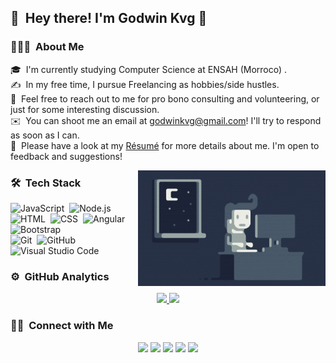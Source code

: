 

<!--
**hackerman001/hackerman001** is a ✨ _special_ ✨ repository because its `README.md` (this file) appears on your GitHub profile.

Here are some ideas to get you started:

- 🔭 I’m currently working on ...
- 🌱 I’m currently learning ...
- 👯 I’m looking to collaborate on ...
- 🤔 I’m looking for help with ...
- 💬 Ask me about ...
- 📫 How to reach me: ...
- 😄 Pronouns: ...
- ⚡ Fun fact: ...
-->


## 👋 &nbsp;Hey there! I'm Godwin Kvg 👋

### 👨🏻‍💻 &nbsp;About Me
🎓 &nbsp;I'm currently studying Computer Science at ENSAH (Morroco) .\
✍️ &nbsp;In my free time, I pursue Freelancing as hobbies/side hustles.\
💬 &nbsp;Feel free to reach out to me for pro bono consulting and volunteering, or just for some interesting discussion.\
✉️ &nbsp;You can shoot me an email at godwinkvg@gmail.com! I'll try to respond as soon as I can.\
📄 &nbsp;Please have a look at my [Résumé](https://www.godwinkvg.netlify.com/) for more details about me. I'm open to feedback and suggestions!

<img alt="Night Coding" src="https://raw.githubusercontent.com/AVS1508/AVS1508/master/assets/Night-Coding.gif" align="right"/>

### 🛠 &nbsp;Tech Stack



![JavaScript](https://img.shields.io/badge/-JavaScript-333333?style=flat&logo=javascript)&nbsp;
![Node.js](https://img.shields.io/badge/-Node.js-333333?style=flat&logo=node.js)&nbsp;
![HTML](https://img.shields.io/badge/-HTML-333333?style=flat&logo=HTML5)&nbsp;
![CSS](https://img.shields.io/badge/-CSS-333333?style=flat&logo=CSS3&logoColor=1572B6)&nbsp;
![Angular](https://img.shields.io/badge/-ANGULAR-333333?style=flat&logo=angular&logoColor=1572B6)&nbsp;
![Bootstrap](https://img.shields.io/badge/-Bootstrap-333333?style=flat&logo=bootstrap&logoColor=563D7C)\
![Git](https://img.shields.io/badge/-Git-333333?style=flat&logo=git)&nbsp;
![GitHub](https://img.shields.io/badge/-GitHub-333333?style=flat&logo=github)&nbsp;
![Visual Studio Code](https://img.shields.io/badge/-Visual%20Studio%20Code-333333?style=flat&logo=visual-studio-code&logoColor=007ACC)&nbsp;
### ⚙️ &nbsp;GitHub Analytics

<p align="center">
<a href="https://github.com/godwinKvg"><img height="180em" src="https://github-readme-stats-eight-theta.vercel.app/api?username=godwinKvg&show_icons=true&theme=vue-dark&include_all_commits=true&count_private=true" />
  <img height="180em" src="https://github-readme-stats-eight-theta.vercel.app/api/top-langs/?username=godwinKvg&layout=compact&exclude_lang=java+r&theme=vue-dark" />
</a>
</p>

### 🤝🏻 &nbsp;Connect with Me

<p align="center">
<a href="https://www.godwinkvg.netlify.com"><img src="https://img.shields.io/badge/-godwinKvg.com-3423A6?style=flat-square&logo=Google-Chrome&logoColor=white"/></a>
<a href="https://www.linkedin.com/"><img src="https://img.shields.io/badge/-godwinKvg-0077B5?style=flat-square&logo=Linkedin&logoColor=white"/></a>
<a href="mailto:godwinkvg@gmail.com"><img src="https://img.shields.io/badge/-@godwinkvg-D14836?style=flat-square&logo=Gmail&logoColor=white"/></a>
<a href="https://instagram.com/godwin_kvg"><img src="https://img.shields.io/badge/-@godwin_kvg-E4405F?style=flat-square&logo=Instagram&logoColor=white"/></a>
<a href="https://facebook.com/godwin.kavege.7/"><img src="https://img.shields.io/badge/-@godwin_kvg-1877F2?style=flat-square&logo=Facebook&logoColor=white"/></a>
</p>

